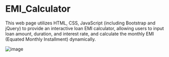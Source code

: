 # EMI_Calculator
This web page utilizes HTML, CSS, JavaScript (including Bootstrap and jQuery) to provide an interactive loan EMI calculator, allowing users to input loan amount, duration, and interest rate, and calculate the monthly EMI (Equated Monthly Installment) dynamically.

![image](https://github.com/binay973/EMI_Calculator/assets/64780356/6d083dab-f2ea-449f-b5ab-a9ff5069f210)

